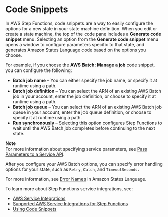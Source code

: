 # Code Snippets<a name="concepts-code-snippets"></a>

In AWS Step Functions, code snippets are a way to easily configure the options for a new state in your state machine definition\. When you edit or create a state machine, the top of the code pane includes a **Generate code snippet** menu\. Selecting an option from the **Generate code snippet** menu opens a window to configure parameters specific to that state, and generates Amazon States Language code based on the options you choose\.

For example, if you choose the **AWS Batch: Manage a job** code snippet, you can configure the following:
+ **Batch job name** – You can either specify the job name, or specify it at runtime using a path\.
+ **Batch job definition** – You can select the ARN of an existing AWS Batch job in your account, enter the job definition, or choose to specify it at runtime using a path\.
+ **Batch job queue** – You can select the ARN of an existing AWS Batch job queue in your account, enter the job queue definition, or choose to specify it at runtime using a path\.
+ **Run synchronously** – Selecting this option configures Step Functions to wait until the AWS Batch job completes before continuing to the next state\.

**Note**  
For more information about specifying service parameters, see [Pass Parameters to a Service API](connect-parameters.md)\.

After you configure your AWS Batch options, you can specify error handling options for your state, such as `Retry`, `Catch`, and `TimeoutSeconds.` 

For more information, see [Error Names](concepts-error-handling.md#error-handling-error-representation) in Amazon States Language\.

To learn more about Step Functions service integrations, see:
+ [AWS Service Integrations](concepts-service-integrations.md)
+ [Supported AWS Service Integrations for Step Functions](connect-supported-services.md)
+ [Using Code Snippets](tutorial-code-snippet.md)